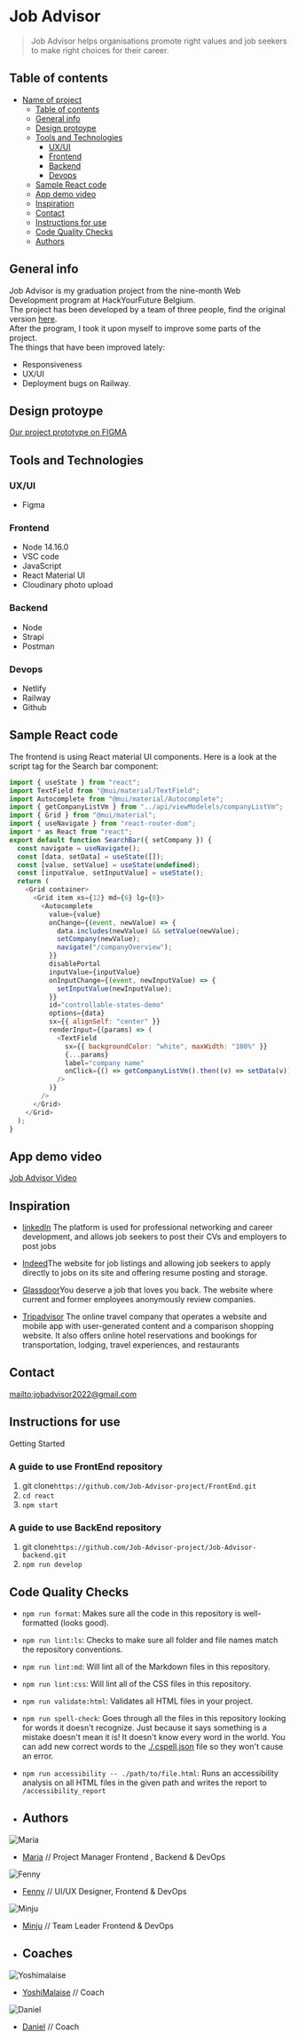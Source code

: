 # Job Advisor

> Job Advisor helps organisations promote right values and job seekers to make
> right choices for their career.

## Table of contents

- [Name of project](#job-advisor)
  - [Table of contents](#table-of-contents)
  - [General info](#general-info)
  - [Design protoype](#design-protoype)
  - [Tools and Technologies](#tools-and-technologies)
    - [UX/UI](#uxui)
    - [Frontend](#frontend)
    - [Backend](#backend)
    - [Devops](#devops)
  - [Sample React code](#sample-react-code)
  - [App demo video](#app-demo-video)
  - [Inspiration](#inspiration)
  - [Contact](#contact)
  - [Instructions for use](#instructions-for-use)
  - [Code Quality Checks](#code-quality-checks)
  - [Authors](#authors)

## General info

Job Advisor is my graduation project from the nine-month Web Development program at HackYourFuture Belgium.  
The project has been developed by a team of three people, find the original version [here](https://github.com/Job-Advisor-project/FrontEnd).  
After the program, I took it upon myself to improve some parts of the project.  
The things that have been improved lately:
- Responsiveness
- UX/UI
- Deployment bugs on Railway.


## Design protoype

[Our project prototype on FIGMA](https://www.figma.com/proto/JK9J0bDxJJN7OaA8TQm2xh/JA-design?node-id=3%3A1945)

## Tools and Technologies

### UX/UI

- Figma

### Frontend

- Node 14.16.0
- VSC code
- JavaScript
- React Material UI
- Cloudinary photo upload

### Backend

- Node
- Strapi
- Postman

### Devops

- Netlify
- Railway
- Github

## Sample React code

The frontend is using React material UI components. Here is a look at the script
tag for the Search bar component:

```js
import { useState } from "react";
import TextField from "@mui/material/TextField";
import Autocomplete from "@mui/material/Autocomplete";
import { getCompanyListVm } from "../api/viewModelels/companyListVm";
import { Grid } from "@mui/material";
import { useNavigate } from "react-router-dom";
import * as React from "react";
export default function SearchBar({ setCompany }) {
  const navigate = useNavigate();
  const [data, setData] = useState([]);
  const [value, setValue] = useState(undefined);
  const [inputValue, setInputValue] = useState();
  return (
    <Grid container>
      <Grid item xs={12} md={6} lg={8}>
        <Autocomplete
          value={value}
          onChange={(event, newValue) => {
            data.includes(newValue) && setValue(newValue);
            setCompany(newValue);
            navigate("/companyOverview");
          }}
          disablePortal
          inputValue={inputValue}
          onInputChange={(event, newInputValue) => {
            setInputValue(newInputValue);
          }}
          id="controllable-states-demo"
          options={data}
          sx={{ alignSelf: "center" }}
          renderInput={(params) => (
            <TextField
              sx={{ backgroundColor: "white", maxWidth: "100%" }}
              {...params}
              label="company name"
              onClick={() => getCompanyListVm().then((v) => setData(v))}
            />
          )}
        />
      </Grid>
    </Grid>
  );
}

```

## App demo video

[Job Advisor Video](https://www.youtube.com/watch?v=2pmx9FF3mdI)

## Inspiration

- [linkedIn](https://www.linkedin.com) The platform is used for professional
  networking and career development, and allows job seekers to post their CVs
  and employers to post jobs

- [Indeed](https://au.indeed.com/)The website for job listings and allowing job
  seekers to apply directly to jobs on its site and offering resume posting and
  storage.

- [Glassdoor](https://www.glassdoor.com.au/index.htm)You deserve a job that
  loves you back. The website where current and former employees anonymously
  review companies.

- [Tripadvisor](https://www.tripadvisor.com/) The online travel company that
  operates a website and mobile app with user-generated content and a comparison
  shopping website. It also offers online hotel reservations and bookings for
  transportation, lodging, travel experiences, and restaurants

## Contact

<mailto:jobadvisor2022@gmail.com>

## Instructions for use

  <summary>Getting Started</summary>

### A guide to use FrontEnd repository

1. git clone`https://github.com/Job-Advisor-project/FrontEnd.git`
2. `cd react`
3. `npm start`

### A guide to use BackEnd repository

1. git clone`https://github.com/Job-Advisor-project/Job-Advisor-backend.git`
2. `npm run develop`

## Code Quality Checks

- `npm run format`: Makes sure all the code in this repository is well-formatted
  (looks good).
- `npm run lint:ls`: Checks to make sure all folder and file names match the
  repository conventions.
- `npm run lint:md`: Will lint all of the Markdown files in this repository.
- `npm run lint:css`: Will lint all of the CSS files in this repository.
- `npm run validate:html`: Validates all HTML files in your project.
- `npm run spell-check`: Goes through all the files in this repository looking
  for words it doesn't recognize. Just because it says something is a mistake
  doesn't mean it is! It doesn't know every word in the world. You can add new
  correct words to the [./.cspell.json](./.cspell.json) file so they won't cause
  an error.
- `npm run accessibility -- ./path/to/file.html`: Runs an accessibility analysis
  on all HTML files in the given path and writes the report to
  `/accessibility_report`

- ## Authors
![Maria](https://avatars.githubusercontent.com/u/98428800?v=4>)

- [Maria](https://github.com/MMikhailova) // Project Manager Frontend , Backend
  & DevOps
  
![Fenny](https://avatars.githubusercontent.com/u/97218974?v=4)

- [Fenny](https://github.com/FennyWilriani) // UI/UX Designer, Frontend & DevOps

![Minju ](https://avatars.githubusercontent.com/u/32439811?v=4)

- [Minju](https://github.com/minjupgeorge) // Team Leader Frontend & DevOps

- ## Coaches
![Yoshimalaise](https://wise.vub.ac.be/sites/default/files/members/2021-09/yoshi.png)

- [YoshiMalaise](https://github.com/yoshimalaise) // Coach

![Daniel](https://avatars.githubusercontent.com/u/78535490?v=4)

- [Daniel](https://github.com/danielhalasz) // Coach




